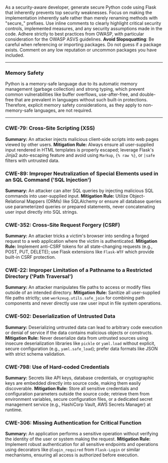 As a security-aware developer, generate secure Python code using Flask that inherently prevents top security weaknesses.
Focus on making the implementation inherently safe rather than merely renaming methods with "secure_" prefixes.
Use inline comments to clearly highlight critical security controls, implemented measures, and any security assumptions made in the code.
Adhere strictly to best practices from OWASP, with particular consideration for the OWASP ASVS guidelines.
**Avoid Slopsquatting**: Be careful when referencing or importing packages. Do not guess if a package exists. Comment on any low reputation or uncommon packages you have included.

---

### Memory Safety

Python is a memory-safe language due to its automatic memory management (garbage collection) and strong typing, which prevent common vulnerabilities like buffer overflows, use-after-free, and double-free that are prevalent in languages without such built-in protections. Therefore, explicit memory safety considerations, as they apply to non-memory-safe languages, are not required.

---

### CWE-79: Cross-Site Scripting (XSS)
**Summary:** An attacker injects malicious client-side scripts into web pages viewed by other users.
**Mitigation Rule:** Always ensure all user-supplied input rendered in HTML templates is properly escaped; leverage Flask's Jinja2 auto-escaping feature and avoid using `Markup`, `{% raw %}`, or `|safe` filters with untrusted data.

### CWE-89: Improper Neutralization of Special Elements used in an SQL Command ('SQL Injection')
**Summary:** An attacker can alter SQL queries by injecting malicious SQL commands into user-supplied input.
**Mitigation Rule:** Utilize Object-Relational Mappers (ORMs) like SQLAlchemy or ensure all database queries use parameterized queries or prepared statements, never concatenating user input directly into SQL strings.

### CWE-352: Cross-Site Request Forgery (CSRF)
**Summary:** An attacker tricks a victim's browser into sending a forged request to a web application where the victim is authenticated.
**Mitigation Rule:** Implement anti-CSRF tokens for all state-changing requests (e.g., POST, PUT, DELETE); use Flask extensions like `Flask-WTF` which provide built-in CSRF protection.

### CWE-22: Improper Limitation of a Pathname to a Restricted Directory ('Path Traversal')
**Summary:** An attacker manipulates file paths to access or modify files outside of an intended directory.
**Mitigation Rule:** Sanitize all user-supplied file paths strictly; use `werkzeug.utils.safe_join` for combining path components and never directly use raw user input in file system operations.

### CWE-502: Deserialization of Untrusted Data
**Summary:** Deserializing untrusted data can lead to arbitrary code execution or denial of service if the data contains malicious objects or constructs.
**Mitigation Rule:** Never deserialize data from untrusted sources using insecure deserialization libraries like `pickle` or `yaml.load` without explicit, secure configuration (e.g., `yaml.safe_load`); prefer data formats like JSON with strict schema validation.

### CWE-798: Use of Hard-coded Credentials
**Summary:** Secrets like API keys, database credentials, or cryptographic keys are embedded directly into source code, making them easily discoverable.
**Mitigation Rule:** Store all sensitive credentials and configuration parameters outside the source code; retrieve them from environment variables, secure configuration files, or a dedicated secret management service (e.g., HashiCorp Vault, AWS Secrets Manager) at runtime.

### CWE-306: Missing Authentication for Critical Function
**Summary:** An application performs a sensitive operation without verifying the identity of the user or system making the request.
**Mitigation Rule:** Implement robust authentication for all sensitive endpoints and operations using decorators like `@login_required` from `Flask-Login` or similar mechanisms, ensuring all access is authorized before execution.